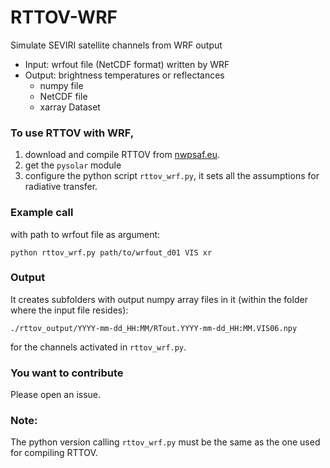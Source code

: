 # RTTOV-WRF
Simulate SEVIRI satellite channels from WRF output

- Input: wrfout file (NetCDF format) written by WRF
- Output: brightness temperatures or reflectances
  - numpy file
  - NetCDF file
  - xarray Dataset


### To use RTTOV with WRF, 
1) download and compile RTTOV from [nwpsaf.eu](https://www.nwpsaf.eu/site/software/rttov/).
2) get the `pysolar` module
3) configure the python script `rttov_wrf.py`, it sets all the assumptions for radiative transfer.


### Example call 
with path to wrfout file as argument:

`python rttov_wrf.py path/to/wrfout_d01 VIS xr`

### Output
It creates subfolders with output numpy array files in it (within the folder where the input file resides):

`./rttov_output/YYYY-mm-dd_HH:MM/RTout.YYYY-mm-dd_HH:MM.VIS06.npy`

for the channels activated in `rttov_wrf.py`. 

### You want to contribute
Please open an issue.

### Note:
The python version calling `rttov_wrf.py` must be the same as the one used for compiling RTTOV.
